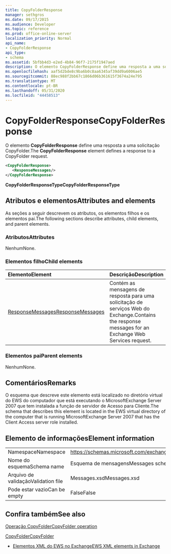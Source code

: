 ```yaml
---
title: CopyFolderResponse
manager: sethgros
ms.date: 09/17/2015
ms.audience: Developer
ms.topic: reference
ms.prod: office-online-server
localization_priority: Normal
api_name:
- CopyFolderResponse
api_type:
- schema
ms.assetid: 5bfbb4d3-e2ed-4b84-96f7-2175f1947aed
description: O elemento CopyFolderResponse define uma resposta a uma solicitação CopyFolder.
ms.openlocfilehash: aaf5d2bde8c9ba6b0c8aa6345af39dd9a6006ae5
ms.sourcegitcommit: 88ec988f2bb67c1866d06b361615f3674a24e795
ms.translationtype: MT
ms.contentlocale: pt-BR
ms.lasthandoff: 05/31/2020
ms.locfileid: "44458513"
---
```

# <a name="copyfolderresponse"></a><span data-ttu-id="3bcc6-103">CopyFolderResponse</span><span class="sxs-lookup"><span data-stu-id="3bcc6-103">CopyFolderResponse</span></span>

<span data-ttu-id="3bcc6-104">O elemento **CopyFolderResponse** define uma resposta a uma solicitação CopyFolder.</span><span class="sxs-lookup"><span data-stu-id="3bcc6-104">The **CopyFolderResponse** element defines a response to a CopyFolder request.</span></span> 
  
```xml
<CopyFolderResponse>
   <ResponseMessages/>
</CopyFolderResponse>
```

 <span data-ttu-id="3bcc6-105">**CopyFolderResponseType**</span><span class="sxs-lookup"><span data-stu-id="3bcc6-105">**CopyFolderResponseType**</span></span>
## <a name="attributes-and-elements"></a><span data-ttu-id="3bcc6-106">Atributos e elementos</span><span class="sxs-lookup"><span data-stu-id="3bcc6-106">Attributes and elements</span></span>

<span data-ttu-id="3bcc6-107">As seções a seguir descrevem os atributos, os elementos filhos e os elementos pai.</span><span class="sxs-lookup"><span data-stu-id="3bcc6-107">The following sections describe attributes, child elements, and parent elements.</span></span>
  
### <a name="attributes"></a><span data-ttu-id="3bcc6-108">Atributos</span><span class="sxs-lookup"><span data-stu-id="3bcc6-108">Attributes</span></span>

<span data-ttu-id="3bcc6-109">Nenhum</span><span class="sxs-lookup"><span data-stu-id="3bcc6-109">None.</span></span>
  
### <a name="child-elements"></a><span data-ttu-id="3bcc6-110">Elementos filho</span><span class="sxs-lookup"><span data-stu-id="3bcc6-110">Child elements</span></span>

|<span data-ttu-id="3bcc6-111">**Elemento**</span><span class="sxs-lookup"><span data-stu-id="3bcc6-111">**Element**</span></span>|<span data-ttu-id="3bcc6-112">**Descrição**</span><span class="sxs-lookup"><span data-stu-id="3bcc6-112">**Description**</span></span>|
|:-----|:-----|
|[<span data-ttu-id="3bcc6-113">ResponseMessages</span><span class="sxs-lookup"><span data-stu-id="3bcc6-113">ResponseMessages</span></span>](responsemessages.md) <br/> |<span data-ttu-id="3bcc6-114">Contém as mensagens de resposta para uma solicitação de serviços Web do Exchange.</span><span class="sxs-lookup"><span data-stu-id="3bcc6-114">Contains the response messages for an Exchange Web Services request.</span></span>  <br/> |
   
### <a name="parent-elements"></a><span data-ttu-id="3bcc6-115">Elementos pai</span><span class="sxs-lookup"><span data-stu-id="3bcc6-115">Parent elements</span></span>

<span data-ttu-id="3bcc6-116">Nenhum</span><span class="sxs-lookup"><span data-stu-id="3bcc6-116">None.</span></span>
  
## <a name="remarks"></a><span data-ttu-id="3bcc6-117">Comentários</span><span class="sxs-lookup"><span data-stu-id="3bcc6-117">Remarks</span></span>

<span data-ttu-id="3bcc6-118">O esquema que descreve este elemento está localizado no diretório virtual do EWS do computador que está executando o MicrosoftExchange Server 2007 que tem instalada a função de servidor de Acesso para Cliente.</span><span class="sxs-lookup"><span data-stu-id="3bcc6-118">The schema that describes this element is located in the EWS virtual directory of the computer that is running MicrosoftExchange Server 2007 that has the Client Access server role installed.</span></span>
  
## <a name="element-information"></a><span data-ttu-id="3bcc6-119">Elemento de informações</span><span class="sxs-lookup"><span data-stu-id="3bcc6-119">Element information</span></span>

|||
|:-----|:-----|
|<span data-ttu-id="3bcc6-120">Namespace</span><span class="sxs-lookup"><span data-stu-id="3bcc6-120">Namespace</span></span>  <br/> |https://schemas.microsoft.com/exchange/services/2006/messages  <br/> |
|<span data-ttu-id="3bcc6-121">Nome do esquema</span><span class="sxs-lookup"><span data-stu-id="3bcc6-121">Schema name</span></span>  <br/> |<span data-ttu-id="3bcc6-122">Esquema de mensagens</span><span class="sxs-lookup"><span data-stu-id="3bcc6-122">Messages schema</span></span>  <br/> |
|<span data-ttu-id="3bcc6-123">Arquivo de validação</span><span class="sxs-lookup"><span data-stu-id="3bcc6-123">Validation file</span></span>  <br/> |<span data-ttu-id="3bcc6-124">Messages.xsd</span><span class="sxs-lookup"><span data-stu-id="3bcc6-124">Messages.xsd</span></span>  <br/> |
|<span data-ttu-id="3bcc6-125">Pode estar vazio</span><span class="sxs-lookup"><span data-stu-id="3bcc6-125">Can be empty</span></span>  <br/> |<span data-ttu-id="3bcc6-126">False</span><span class="sxs-lookup"><span data-stu-id="3bcc6-126">False</span></span>  <br/> |
   
## <a name="see-also"></a><span data-ttu-id="3bcc6-127">Confira também</span><span class="sxs-lookup"><span data-stu-id="3bcc6-127">See also</span></span>



[<span data-ttu-id="3bcc6-128">Operação CopyFolder</span><span class="sxs-lookup"><span data-stu-id="3bcc6-128">CopyFolder operation</span></span>](copyfolder-operation.md)
  
[<span data-ttu-id="3bcc6-129">CopyFolder</span><span class="sxs-lookup"><span data-stu-id="3bcc6-129">CopyFolder</span></span>](copyfolder.md)


- [<span data-ttu-id="3bcc6-130">Elementos XML do EWS no Exchange</span><span class="sxs-lookup"><span data-stu-id="3bcc6-130">EWS XML elements in Exchange</span></span>](ews-xml-elements-in-exchange.md)

